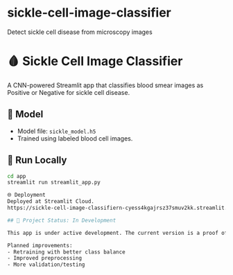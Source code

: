 # sickle-cell-image-classifier
Detect sickle cell disease from microscopy images
# 🩸 Sickle Cell Image Classifier
A CNN-powered Streamlit app that classifies blood smear images as Positive or Negative for sickle cell disease.

## 🧠 Model
- Model file: `sickle_model.h5`
- Trained using labeled blood cell images.

## 🚀 Run Locally
```bash
cd app
streamlit run streamlit_app.py

🌐 Deployment
Deployed at Streamlit Cloud.
https://sickle-cell-image-classifiern-cyess4kgajrsz37smuv2kk.streamlit.app/

## 🚧 Project Status: In Development

This app is under active development. The current version is a proof of concept and does not yet produce accurate results.

Planned improvements:
- Retraining with better class balance
- Improved preprocessing
- More validation/testing
